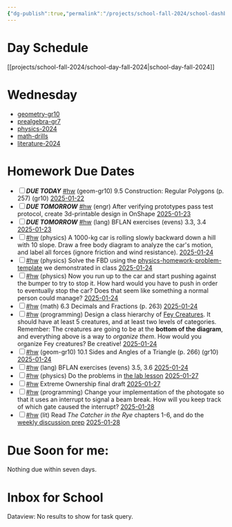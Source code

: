```yaml
---
{"dg-publish":true,"permalink":"/projects/school-fall-2024/school-dashboard/"}
---
```



# Day Schedule

[[projects/school-fall-2024/school-day-fall-2024\|school-day-fall-2024]]

<span><span><span alt="school-day-fall-2024 > Wednesday" src="school-day-fall-2024#Wednesday" class="internal-embed markdown-embed inline-embed is-loaded"><div class="markdown-embed-title"></div><div class="markdown-preview-view markdown-rendered show-indentation-guide"><h1 data-heading="Wednesday" dir="auto">Wednesday</h1>
<ul>
<li dir="auto"><a data-href="geometry-gr10" href="geometry-gr10" class="internal-link" target="_blank" rel="noopener nofollow">geometry-gr10</a></li>
<li dir="auto"><a data-href="prealgebra-gr7" href="prealgebra-gr7" class="internal-link" target="_blank" rel="noopener nofollow">prealgebra-gr7</a></li>
<li dir="auto"><a data-href="physics-2024" href="physics-2024" class="internal-link" target="_blank" rel="noopener nofollow">physics-2024</a></li>
<li dir="auto"><a data-href="math-drills" href="math-drills" class="internal-link" target="_blank" rel="noopener nofollow">math-drills</a></li>
<li dir="auto"><a data-href="literature-2024" href="literature-2024" class="internal-link" target="_blank" rel="noopener nofollow">literature-2024</a></li>
</ul></div></span></span></span>

# Homework Due Dates

<div><ul class="contains-task-list"><li data-task=" " class="dataview task-list-item"><input type="checkbox" class="dataview task-list-item-checkbox"><span><strong><em>DUE TODAY</em></strong> <a href="#hw" class="tag" target="_blank" rel="noopener nofollow">#hw</a> (geom-gr10) 9.5 Construction: Regular Polygons  (p. 257) (gr10) <a data-href="2025-01-22" href="2025-01-22" class="internal-link" target="_blank" rel="noopener nofollow">2025-01-22</a></span></li><li data-task=" " class="dataview task-list-item"><input type="checkbox" class="dataview task-list-item-checkbox"><span><strong><em>DUE TOMORROW</em></strong> <a href="#hw" class="tag" target="_blank" rel="noopener nofollow">#hw</a> (engr) After verifying prototypes pass test protocol, create 3d-printable design in OnShape <a data-href="2025-01-23" href="2025-01-23" class="internal-link" target="_blank" rel="noopener nofollow">2025-01-23</a></span></li><li data-task=" " class="dataview task-list-item"><input type="checkbox" class="dataview task-list-item-checkbox"><span><strong><em>DUE TOMORROW</em></strong> <a href="#hw" class="tag" target="_blank" rel="noopener nofollow">#hw</a> (lang) BFLAN exercises (evens) 3.3, 3.4 <a data-href="2025-01-23" href="2025-01-23" class="internal-link" target="_blank" rel="noopener nofollow">2025-01-23</a></span></li><li data-task=" " class="dataview task-list-item"><input type="checkbox" class="dataview task-list-item-checkbox"><span><a href="#hw" class="tag" target="_blank" rel="noopener nofollow">#hw</a> (physics) A 1000-kg car is rolling slowly backward down a hill with 10<span class="math math-inline is-loaded"><mjx-container class="MathJax" jax="CHTML"><mjx-math class="MJX-TEX"><mjx-mi class="mjx-n"><mjx-c class="mjx-cB0"></mjx-c></mjx-mi></mjx-math></mjx-container></span> slope. Draw a free body diagram to analyze the car's motion, and label all forces (ignore friction and wind resistance). <a data-href="2025-01-24" href="2025-01-24" class="internal-link" target="_blank" rel="noopener nofollow">2025-01-24</a></span></li><li data-task=" " class="dataview task-list-item"><input type="checkbox" class="dataview task-list-item-checkbox"><span><a href="#hw" class="tag" target="_blank" rel="noopener nofollow">#hw</a> (physics) Solve the FBD using the <a data-href="physics-homework-problem-template" href="physics-homework-problem-template" class="internal-link" target="_blank" rel="noopener nofollow">physics-homework-problem-template</a> we demonstrated in class <a data-href="2025-01-24" href="2025-01-24" class="internal-link" target="_blank" rel="noopener nofollow">2025-01-24</a></span></li><li data-task=" " class="dataview task-list-item"><input type="checkbox" class="dataview task-list-item-checkbox"><span><a href="#hw" class="tag" target="_blank" rel="noopener nofollow">#hw</a> (physics) Now you run up to the car and start pushing against the bumper to try to stop it. How hard would you have to push in order to eventually stop the car? Does that seem like something a normal person could manage? <a data-href="2025-01-24" href="2025-01-24" class="internal-link" target="_blank" rel="noopener nofollow">2025-01-24</a></span></li><li data-task=" " class="dataview task-list-item"><input type="checkbox" class="dataview task-list-item-checkbox"><span><a href="#hw" class="tag" target="_blank" rel="noopener nofollow">#hw</a> (math) 6.3 Decimals and Fractions (p. 263) <a data-href="2025-01-24" href="2025-01-24" class="internal-link" target="_blank" rel="noopener nofollow">2025-01-24</a></span></li><li data-task=" " class="dataview task-list-item"><input type="checkbox" class="dataview task-list-item-checkbox"><span><a href="#hw" class="tag" target="_blank" rel="noopener nofollow">#hw</a> (programming) Design a class hierarchy of <a data-tooltip-position="top" aria-label="https://2e.aonprd.com/Traits.aspx?ID=599" rel="noopener nofollow" class="external-link" href="https://2e.aonprd.com/Traits.aspx?ID=599" target="_blank">Fey Creatures</a>. It should have at least 5 creatures, and at least two levels of categories. Remember: The creatures are going to be at the <strong>bottom of the diagram</strong>, and everything above is a way to <em>organize them</em>. How would you organize Fey creatures? Be creative! <a data-href="2025-01-24" href="2025-01-24" class="internal-link" target="_blank" rel="noopener nofollow">2025-01-24</a></span></li><li data-task=" " class="dataview task-list-item"><input type="checkbox" class="dataview task-list-item-checkbox"><span><a href="#hw" class="tag" target="_blank" rel="noopener nofollow">#hw</a> (geom-gr10) 10.1 Sides and Angles of a Triangle  (p. 266) (gr10) <a data-href="2025-01-24" href="2025-01-24" class="internal-link" target="_blank" rel="noopener nofollow">2025-01-24</a></span></li><li data-task=" " class="dataview task-list-item"><input type="checkbox" class="dataview task-list-item-checkbox"><span><a href="#hw" class="tag" target="_blank" rel="noopener nofollow">#hw</a> (lang) BFLAN exercises (evens) 3.5, 3.6 <a data-href="2025-01-24" href="2025-01-24" class="internal-link" target="_blank" rel="noopener nofollow">2025-01-24</a></span></li><li data-task=" " class="dataview task-list-item"><input type="checkbox" class="dataview task-list-item-checkbox"><span><a href="#hw" class="tag" target="_blank" rel="noopener nofollow">#hw</a> (physics) Do the problems in <a data-tooltip-position="top" aria-label="https://school.ginosterous.com/projects/school-fall-2024/physics/lessons/lab-2-position-and-speed" rel="noopener nofollow" class="external-link" href="https://school.ginosterous.com/projects/school-fall-2024/physics/lessons/lab-2-position-and-speed" target="_blank">the lab lesson</a> <a data-href="2025-01-27" href="2025-01-27" class="internal-link" target="_blank" rel="noopener nofollow">2025-01-27</a></span></li><li data-task=" " class="dataview task-list-item"><input type="checkbox" class="dataview task-list-item-checkbox"><span><a href="#hw" class="tag" target="_blank" rel="noopener nofollow">#hw</a> Extreme Ownership final draft <a data-href="2025-01-27" href="2025-01-27" class="internal-link" target="_blank" rel="noopener nofollow">2025-01-27</a></span></li><li data-task=" " class="dataview task-list-item"><input type="checkbox" class="dataview task-list-item-checkbox"><span><a href="#hw" class="tag" target="_blank" rel="noopener nofollow">#hw</a> (programming) Change your implementation of the photogate so that it uses an interrupt to signal a beam break. How will you keep track of which gate caused the interrupt? <a data-href="2025-01-28" href="2025-01-28" class="internal-link" target="_blank" rel="noopener nofollow">2025-01-28</a></span></li><li data-task=" " class="dataview task-list-item"><input type="checkbox" class="dataview task-list-item-checkbox"><span><a href="#hw" class="tag" target="_blank" rel="noopener nofollow">#hw</a> (lit) Read <em>The Catcher in the Rye</em> chapters 1-6, and do the <a data-tooltip-position="top" aria-label="https://school.ginosterous.com/projects/school-fall-2024/language/catcher-in-the-rye" rel="noopener nofollow" class="external-link" href="https://school.ginosterous.com/projects/school-fall-2024/language/catcher-in-the-rye" target="_blank">weekly discussion prep</a> <a data-href="2025-01-28" href="2025-01-28" class="internal-link" target="_blank" rel="noopener nofollow">2025-01-28</a></span></li></ul></div>


# Due Soon for me:

<p><span>Nothing due within seven days.</span></p>

# Inbox for School
<div><div class="dataview dataview-error-box"><p class="dataview dataview-error-message">Dataview: No results to show for task query.</p></div></div>